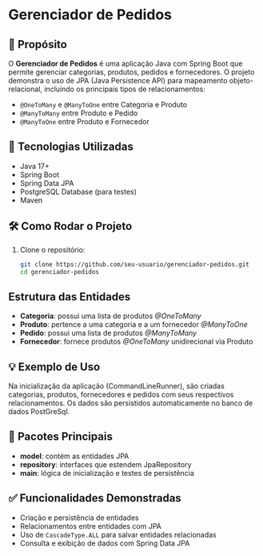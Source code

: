 # Gerenciador de Pedidos

## 📌 Propósito
O **Gerenciador de Pedidos** é uma aplicação Java com Spring Boot que permite gerenciar categorias, produtos, pedidos e fornecedores. O projeto demonstra o uso de JPA (Java Persistence API) para mapeamento objeto-relacional, incluindo os principais tipos de relacionamentos:

- `@OneToMany` e `@ManyToOne` entre Categoria e Produto
- `@ManyToMany` entre Produto e Pedido
- `@ManyToOne` entre Produto e Fornecedor

## 🚀 Tecnologias Utilizadas
- Java 17+
- Spring Boot
- Spring Data JPA
- PostgreSQL Database (para testes)
- Maven

## 🛠️ Como Rodar o Projeto

1. Clone o repositório:
   ```bash
   git clone https://github.com/seu-usuario/gerenciador-pedidos.git
   cd gerenciador-pedidos
   ```

## Estrutura das Entidades
- **Categoria**: possui uma lista de produtos *@OneToMany*
- **Produto**: pertence a uma categoria e a um fornecedor *@ManyToOne*
- **Pedido**: possui uma lista de produtos *@ManyToMany*
- **Fornecedor**: fornece produtos *@OneToMany* unidirecional via Produto

## 💡 Exemplo de Uso
Na inicialização da aplicação (CommandLineRunner), são criadas categorias, produtos, fornecedores e pedidos com seus respectivos relacionamentos. Os dados são persistidos automaticamente no banco de dados PostGreSql.

## 📂 Pacotes Principais
- **model**: contém as entidades JPA
- **repository**: interfaces que estendem JpaRepository
- **main**: lógica de inicialização e testes de persistência

## ✅ Funcionalidades Demonstradas
- Criação e persistência de entidades
- Relacionamentos entre entidades com JPA
- Uso de `CascadeType.ALL` para salvar entidades relacionadas
- Consulta e exibição de dados com Spring Data JPA
